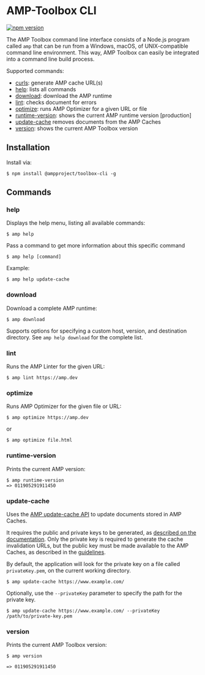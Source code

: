 # AMP-Toolbox CLI

[![npm version](https://badge.fury.io/js/%40ampproject%2Ftoolbox-cli.svg)](https://badge.fury.io/js/%40ampproject%2Ftoolbox-cli)

The AMP Toolbox command line interface consists of a Node.js program called `amp` that can be run from a Windows, macOS, of UNIX-compatible command line environment. This way, AMP Toolbox can easily be integrated into a command line build process.

Supported commands:

- [curls](#curls): generate AMP cache URL(s)
- [help](#help): lists all commands
- [download](#download): download the AMP runtime
- [lint](#lint): checks document for errors
- [optimize](#optimize): runs AMP Optimizer for a given URL or file
- [runtime-version](#runtime-version): shows the current AMP runtime version [production]
- [update-cache](#update-cache) removes documents from the AMP Caches
- [version](#version): shows the current AMP Toolbox version

## Installation

Install via:

```shell
$ npm install @ampproject/toolbox-cli -g
```

## Commands

### help

Displays the help menu, listing all available commands:

```shell
$ amp help
```

Pass a command to get more information about this specific command

```shell
$ amp help [command]
```

Example:

```shell
$ amp help update-cache
```

### download

Download a complete AMP runtime:

```shell
$ amp download
```

Supports options for specifying a custom host, version, and destination directory. See `amp help download` for the complete list.

### lint

Runs the AMP Linter for the given URL:

```shell
$ amp lint https://amp.dev
```

### optimize

Runs AMP Optimizer for the given file or URL:

```shell
$ amp optimize https://amp.dev
```

or

```shell
$ amp optimize file.html
```

### runtime-version

Prints the current AMP version:

```shell
$ amp runtime-version
=> 011905291911450
```

### update-cache

Uses the [AMP update-cache API](https://developers.google.com/amp/cache/update-cache) to update documents stored in AMP Caches.

It requires the public and private keys to be generated, as [described on the documentation](https://developers.google.com/amp/cache/update-cache#rsa-keys). Only the private key is required to generate the cache invalidation URLs, but the public key must be made available to the AMP Caches, as described in the [guidelines](https://developers.google.com/amp/cache/update-cache#update-cache-guidelines).

By default, the application will look for the private key on a file called `privateKey.pem`, on the current working directory.

```shell
$ amp update-cache https://www.example.com/
```

Optionally, use the `--privateKey` parameter to specify the path for the private key.

```shell
$ amp update-cache https://www.example.com/ --privateKey /path/to/private-key.pem
```

### version

Prints the current AMP Toolbox version:
```shell
$ amp version

=> 011905291911450
```
